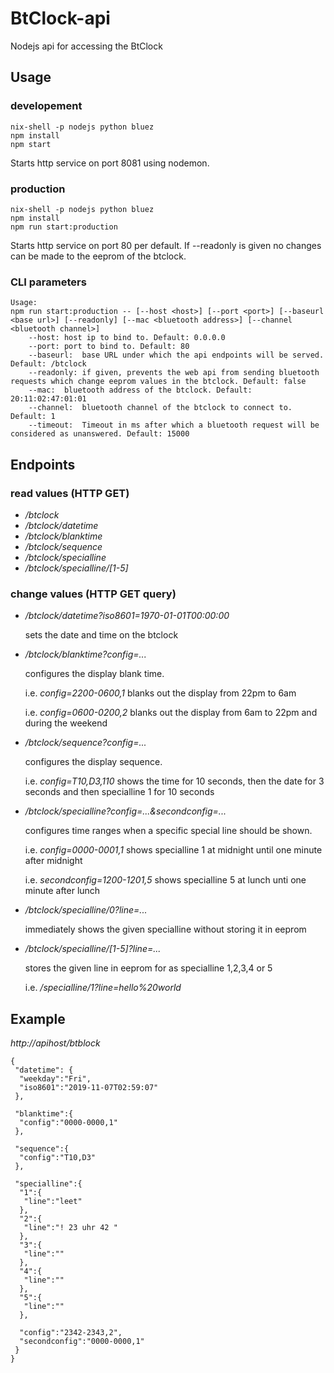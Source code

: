 # BtClock-api

Nodejs api for accessing the BtClock

## Usage

### developement

```
nix-shell -p nodejs python bluez
npm install
npm start
```
Starts http service on port 8081 using nodemon.

### production

```
nix-shell -p nodejs python bluez
npm install
npm run start:production
```
Starts http service on port 80 per default. If --readonly is given no changes can be made to the eeprom of the btclock.

### CLI parameters
```
Usage:
npm run start:production -- [--host <host>] [--port <port>] [--baseurl <base url>] [--readonly] [--mac <bluetooth address>] [--channel <bluetooth channel>]
	--host:	host ip to bind to. Default: 0.0.0.0
	--port:	port to bind to. Default: 80
	--baseurl:	base URL under which the api endpoints will be served. Default: /btclock
	--readonly:	if given, prevents the web api from sending bluetooth requests which change eeprom values in the btclock. Default: false
	--mac:	bluetooth address of the btclock. Default: 20:11:02:47:01:01
	--channel:	bluetooth channel of the btclock to connect to. Default: 1
	--timeout:	Timeout in ms after which a bluetooth request will be considered as unanswered. Default: 15000
```


## Endpoints
### read values (HTTP GET)
 * */btclock*
 * */btclock/datetime*
 * */btclock/blanktime*
 * */btclock/sequence*
 * */btclock/specialline*
 * */btclock/specialline/[1-5]*

### change values (HTTP GET query)
 * */btclock/datetime?iso8601=1970-01-01T00:00:00*

    sets the date and time on the btclock

 * */btclock/blanktime?config=...*

    configures the display blank time.
    
    i.e. *config=2200-0600,1* blanks out the display from 22pm to 6am
    
    i.e. *config=0600-0200,2* blanks out the display from 6am to 22pm
and during the weekend

 * */btclock/sequence?config=...*

    configures the display sequence.

    i.e. *config=T10,D3,110* shows the time for 10 seconds, then the date for 3 seconds and then specialline 1 for 10 seconds

 * */btclock/specialline?config=...&secondconfig=...*

    configures time ranges when a specific special line should be shown.

    i.e. *config=0000-0001,1* shows specialline 1 at midnight until one minute after midnight

    i.e. *secondconfig=1200-1201,5* shows specialline 5 at lunch unti one minute after lunch

 * */btclock/specialline/0?line=...*

    immediately shows the given specialline without storing it in eeprom

 * */btclock/specialline/[1-5]?line=...*

    stores the given line in eeprom for as specialline 1,2,3,4 or 5

    i.e. */specialline/1?line=hello%20world*

## Example
*http://apihost/btblock*
```
{
 "datetime": {
  "weekday":"Fri",
  "iso8601":"2019-11-07T02:59:07"
 },
 
 "blanktime":{
  "config":"0000-0000,1"
 },
 
 "sequence":{
  "config":"T10,D3"
 },
 
 "specialline":{
  "1":{
   "line":"leet"
  },
  "2":{
   "line":"! 23 uhr 42 "
  },
  "3":{
   "line":""
  },
  "4":{
   "line":""
  },
  "5":{
   "line":""
  },
  
  "config":"2342-2343,2",
  "secondconfig":"0000-0000,1"
 }
}
```


